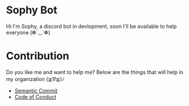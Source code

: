 # Sophy Bot

Hi I'm Sophy, a discord bot in devlopment, soon I'll be available to help everyone (❁´◡`❁)

# Contribution

Do you like me and want to help me? Below are the things that will help in my organization (≧∇≦)ﾉ

* [Semantic Commit](docs/semantic-commit.md)
* [Code of Conduct](CODE_OF_CONDUCT.md)
